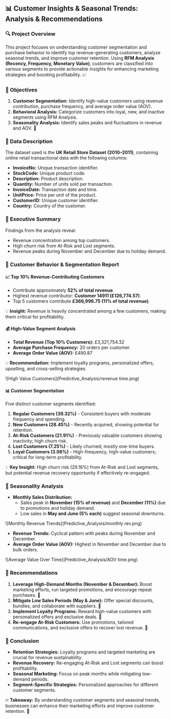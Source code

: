 ## 📊 Customer Insights & Seasonal Trends: Analysis & Recommendations

### 🔍 Project Overview
This project focuses on understanding customer segmentation and purchase behavior to identify top revenue-generating customers, analyze seasonal trends, and improve customer retention. Using **RFM Analysis (Recency, Frequency, Monetary Value)**, customers are classified into various segments to provide actionable insights for enhancing marketing strategies and boosting profitability. 📈

### 🎯 Objectives
1. **Customer Segmentation:** Identify high-value customers using revenue contribution, purchase frequency, and average order value (AOV).
2. **Behavioral Analysis:** Categorize customers into loyal, new, and inactive segments using RFM Analysis.
3. **Seasonality Analysis:** Identify sales peaks and fluctuations in revenue and AOV. 📅

### 📂 Data Description
The dataset used is the **UK Retail Store Dataset (2010–2011)**, containing online retail transactional data with the following columns:
- **InvoiceNo:** Unique transaction identifier.
- **StockCode:** Unique product code.
- **Description:** Product description.
- **Quantity:** Number of units sold per transaction.
- **InvoiceDate:** Transaction date and time.
- **UnitPrice:** Price per unit of the product.
- **CustomerID:** Unique customer identifier.
- **Country:** Country of the customer.

### 📝 Executive Summary
Findings from the analysis reveal:
- Revenue concentration among top customers.
- High churn risk from At-Risk and Lost segments.
- Revenue peaks during November and December due to holiday demand.

### 📌 Customer Behavior & Segmentation Report
#### 📈 Top 10% Revenue-Contributing Customers
- Contribute approximately **52% of total revenue**.
- Highest revenue contributor: **Customer 14911 (£126,774.57)**.
- Top 5 customers contribute **£366,996.75 (11% of total revenue)**.

💡 **Insight:** Revenue is heavily concentrated among a few customers, making them critical for profitability.

#### 💰 High-Value Segment Analysis
- **Total Revenue (Top 10% Customers):** £3,321,754.32
- **Average Purchase Frequency:** 20 orders per customer.
- **Average Order Value (AOV):** £490.87

💡 **Recommendation:** Implement loyalty programs, personalized offers, upselling, and cross-selling strategies.

![High Value Customers](Predictive_Analysis/revenue time.png)


#### 📊 Customer Segmentation
Five distinct customer segments identified:
1. **Regular Customers (39.32%)** - Consistent buyers with moderate frequency and spending.
2. **New Customers (28.45%)** - Recently acquired, showing potential for retention.
3. **At-Risk Customers (21.91%)** - Previously valuable customers showing inactivity; high churn risk.
4. **Lost Customers (7.25%)** - Likely churned; mostly one-time buyers.
5. **Loyal Customers (3.06%)** - High-frequency, high-value customers; critical for long-term profitability.

💡 **Key Insight:** High churn risk (29.16%) from At-Risk and Lost segments, but potential revenue recovery opportunity if effectively re-engaged.

### 📅 Seasonality Analysis
- **Monthly Sales Distribution:**
  - Sales peak in **November (15% of revenue)** and **December (11%)** due to promotions and holiday demand.
  - Low sales in **May and June (5% each)** suggest seasonal downturns.

![Monthly Revenue Trends](Predictive_Analysis/monthly rev.png)
- **Revenue Trends:** Cyclical pattern with peaks during November and December.
- **Average Order Value (AOV):** Highest in November and December due to bulk orders.
  
![Average Value Over Time](Predictive_Analysis/AOV time.png)

### 📢 Recommendations
1. **Leverage High-Demand Months (November & December):** Boost marketing efforts, run targeted promotions, and encourage repeat purchases. 📣
2. **Mitigate Low Sales Periods (May & June):** Offer special discounts, bundles, and collaborate with suppliers. 🛒
3. **Implement Loyalty Programs:** Reward high-value customers with personalized offers and exclusive deals. 🎁
4. **Re-engage At-Risk Customers:** Use promotions, tailored communications, and exclusive offers to recover lost revenue. 🔄

### 📝 Conclusion
- **Retention Strategies:** Loyalty programs and targeted marketing are crucial for revenue sustainability.
- **Revenue Recovery:** Re-engaging At-Risk and Lost segments can boost profitability.
- **Seasonal Marketing:** Focus on peak months while mitigating low-demand periods.
- **Segment-Specific Strategies:** Personalized approaches for different customer segments.

🔥 **Takeaway:** By understanding customer segments and seasonal trends, businesses can enhance their marketing efforts and improve customer retention. 🚀

